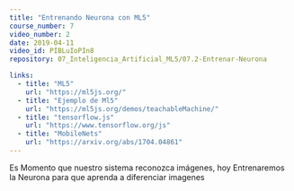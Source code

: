 ```yaml
---
title: "Entrenando Neurona con ML5"
course_number: 7
video_number: 2
date: 2019-04-11
video_id: PIBLuIoPIn8
repository: 07_Inteligencia_Artificial_ML5/07.2-Entrenar-Neurona

links:
  - title: "ML5"
    url: "https://ml5js.org/"
  - title: "Ejemplo de Ml5"
    url: "https://ml5js.org/demos/teachableMachine/"
  - title: "tensorflow.js"
    url: "https://www.tensorflow.org/js"
  - title: "MobileNets"
    url: "https://arxiv.org/abs/1704.04861"
---
```


Es Momento que nuestro sistema reconozca imágenes, hoy Entrenaremos la Neurona para que aprenda a diferenciar imagenes

